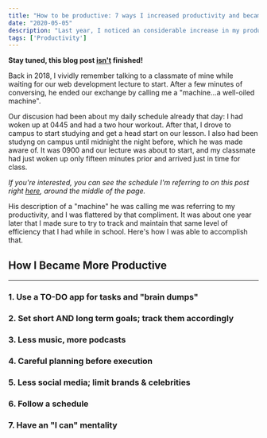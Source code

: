 ```yaml
---
title: "How to be productive: 7 ways I increased productivity and became more efficient 🧠"
date: "2020-05-05"
description: "Last year, I noticed an considerable increase in my productivity after applying these few things in my daily life."
tags: ['Productivity']
---
```


**Stay tuned, this blog post <u>isn't</u> finished!**

Back in 2018, I vividly remember talking to a classmate of mine while waiting for our web development lecture to start. After a few minutes of conversing, he ended our exchange by calling me a "machine...a well-oiled machine".

Our discusion had been about my daily schedule already that day: I had woken up at 0445 and had a two hour workout. After that, I drove to campus to start studying and get a head start on our lesson. I also had been studyng on campus until midnight the night before, which he was made aware of. It was 0900 and our lecture was about to start, and my classmate had just woken up only fifteen minutes prior and arrived just in time for class.

*If you're interested, you can see the schedule I'm referring to on this post right [here](/are-coding-bootcamps-worth-it/), around the middle of the page.*

His description of a "machine" he was calling me was referring to my productivity, and I was flattered by that compliment. It was about one year later that I made sure to try to track and maintain that same level of efficiency that I had while in school. Here's how I was able to accomplish that.

## How I Became More Productive
---

### 1. Use a TO-DO app for tasks and "brain dumps"

### 2. Set short AND long term goals; track them accordingly

### 3. Less music, more podcasts

### 4. Careful planning before execution

### 5. Less social media; limit brands & celebrities

### 6. Follow a schedule

### 7. Have an "I can" mentality





